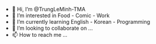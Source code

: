 - 👋 Hi, I’m @TrungLeMinh-TMA
- 👀 I’m interested in Food - Comic - Work
- 🌱 I’m currently learning English - Korean - Programming
- 💞️ I’m looking to collaborate on ...
- 📫 How to reach me ...

<!---
TrungLeMinh98/TrungLeMinh98 is a ✨ special ✨ repository because its `README.md` (this file) appears on your GitHub profile.
You can click the Preview link to take a look at your changes.
--->
